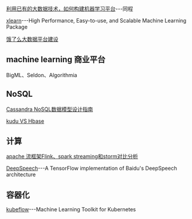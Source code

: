 [利用已有的大数据技术，如何构建机器学习平台](http://www.infoq.com/cn/articles/build-machine-learning-platform-bigdata?utm_source=notification_web&utm_campaign=notifications&utm_medium=link&utm_content=content_in_followed_topic)---同程

[xlearn](https://github.com/aksnzhy/xlearn)---High Performance, Easy-to-use, and Scalable Machine Learning Package

[饿了么大数据平台建设](http://blog.csdn.net/dev_csdn/article/details/78625404)

## machine learning 商业平台
BigML、Seldon、Algorithmia

## NoSQL
[Cassandra NoSQL数据模型设计指南](http://blog.csdn.net/dev_csdn/article/details/78594658)

[kudu VS Hbase](https://bigdata.163.com/product/article/15)

## 计算
[apache 流框架Flink、spark streaming和storm对比分析](https://bigdata.163.com/product/article/5)

[DeepSpeech](https://github.com/mozilla/DeepSpeech)---A TensorFlow implementation of Baidu's DeepSpeech architecture

## 容器化
[kubeflow](https://github.com/google/kubeflow)---Machine Learning Toolkit for Kubernetes
